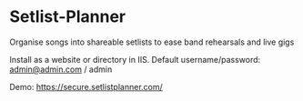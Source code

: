 # Setlist-Planner
Organise songs into shareable setlists to ease band rehearsals and live gigs

Install as a website or directory in IIS. Default username/password: admin@admin.com / admin

Demo: https://secure.setlistplanner.com/
